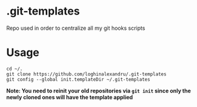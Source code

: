 # .git-templates
Repo used in order to centralize all my git hooks scripts

# Usage
```
cd ~/.
git clone https://github.com/loghinalexandru/.git-templates
git config --global init.templateDir ~/.git-templates
```

**Note: You need to reinit your old repositories via ```git init``` since only the newly cloned ones will have the template applied**
